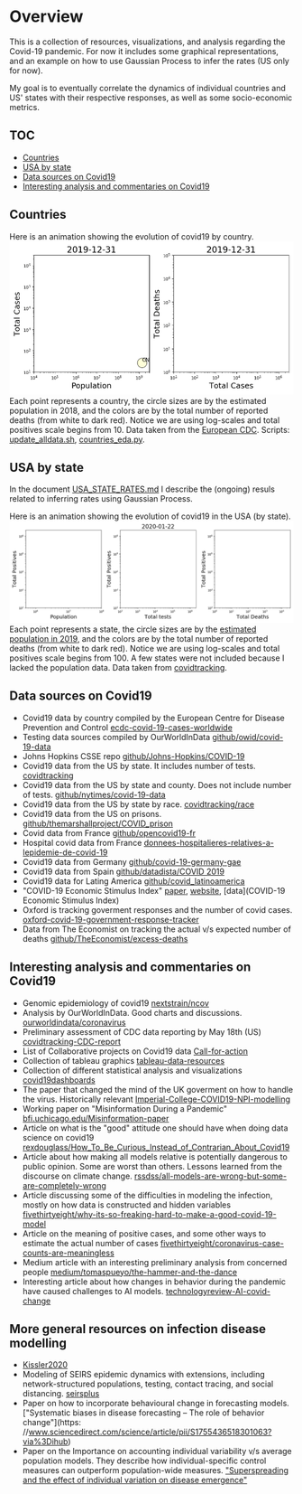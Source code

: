 # Overview

This is a collection of resources, visualizations, and analysis
regarding the Covid-19 pandemic. For now it includes some graphical
representations, and an example on how to use Gaussian Process to infer
the rates (US only for now).

My goal is to eventually correlate the dynamics of individual countries
and US' states with their respective responses, as well as some
socio-economic metrics.

## TOC

* [Countries](#Countries)
* [USA by state](#USA-by-state)
* [Data sources on Covid19](#Data-sources-on-Covid19)
* [Interesting analysis and commentaries on Covid19](#Interesting-analysis-and-commentaries-on-Covid19)

## Countries

Here is an animation showing the evolution of covid19 by country.
![Animation of US data by state from covidtracking](figures/ecdc_countries_eda1_zoom.gif)
Each point represents a country, the circle sizes are by the estimated
population in 2018, and the colors are by the total number of reported
deaths (from white to dark red). Notice we are using log-scales and
total positives scale begins from 10. Data taken from the [European
CDC](https://opendata.ecdc.europa.eu/covid19/casedistribution/csv). Scripts:
[update_alldata.sh](data/update_alldata.sh),
[countries_eda.py](src/countries_eda.py).

## USA by state

In the document [USA_STATE_RATES.md](USA_STATE_RATES.md) I describe the
(ongoing) resuls related to inferring rates using Gaussian Process.

Here is an animation showing the evolution of covid19 in the USA (by state).
![Animation of US data by state from covidtracking](figures/covidtracking_states_eda1_zoom.gif)
Each point represents a state, the circle sizes are by the [estimated
population in
2019](https://www2.census.gov/programs-surveys/popest/datasets/2010-2019/state/detail/),
and the colors are by the total number of reported deaths (from white to
dark red). Notice we are using log-scales and total positives scale
begins from 100. A few states were not included because I lacked the
population data. Data taken from
[covidtracking](https://covidtracking.com/).

## Data sources on Covid19
* Covid19 data by country compiled by the European Centre for Disease Prevention and Control [ecdc-covid-19-cases-worldwide](https://www.ecdc.europa.eu/en/geographical-distribution-2019-ncov-cases)
* Testing data sources compiled by OurWorldInData [github/owid/covid-19-data](https://github.com/owid/covid-19-data/tree/master/public/data/testing)
* Johns Hopkins CSSE repo [github/Johns-Hopkins/COVID-19](https://github.com/CSSEGISandData/COVID-19)
* Covid19 data from the US by state. It includes number of tests. [covidtracking](https://covidtracking.com/)
* Covid19 data from the US by state and county. Does not include number of tests. [github/nytimes/covid-19-data](https://github.com/nytimes/covid-19-data)
* Covid19 data from the US by state by race. [covidtracking/race](https://covidtracking.com/race)
* Covid19 data from the US on prisons. [github/themarshallproject/COVID_prison](https://github.com/themarshallproject/COVID_prison_data)
* Covid data from France [github/opencovid19-fr](https://github.com/opencovid19-fr/data)
* Hospital covid data from France [donnees-hospitalieres-relatives-a-lepidemie-de-covid-19](https://www.data.gouv.fr/fr/datasets/donnees-hospitalieres-relatives-a-lepidemie-de-covid-19/)
* Covid19 data from Germany [github/covid-19-germany-gae](https://github.com/jgehrcke/covid-19-germany-gae)
* Covid19 data from Spain [github/datadista/COVID 2019](https://github.com/datadista/datasets/tree/master/COVID%2019)
* Covid19 data for Lating America [github/covid_latinoamerica](https://github.com/DataScienceResearchPeru/covid-19_latinoamerica)
* "COVID-19 Economic Stimulus Index" [paper](http://web.boun.edu.tr/elgin/COVID_19.pdf), [website](http://web.boun.edu.tr/elgin/COVID.htm), [data](COVID-19 Economic Stimulus Index)
* Oxford is tracking goverment responses and the number of covid cases. [oxford-covid-19-government-response-tracker](https://www.bsg.ox.ac.uk/research/research-projects/oxford-covid-19-government-response-tracker)
* Data from The Economist on tracking the actual v/s expected number of deaths [github/TheEconomist/excess-deaths](https://github.com/TheEconomist/covid-19-excess-deaths-tracker)


## Interesting analysis and commentaries on Covid19
* Genomic epidemiology of covid19 [nextstrain/ncov](https://nextstrain.org/ncov)
* Analysis by OurWorldInData. Good charts and discussions. [ourworldindata/coronavirus](https://ourworldindata.org/coronavirus)
* Preliminary assessment of CDC data reporting by May 18th (US) [covidtracking-CDC-report](https://covidtracking.com/documents/CDC%20Data%20Report%20%20-%20The%20COVID%20Tracking%20Project.pdf) 
* List of Collaborative projects on Covid19 data [Call-for-action](https://docs.google.com/document/d/1JWeD1AaIGKMPry_EN8GjIqwX4J4KLQIAqP09exZ-ENI/edit?mkt_tok=eyJpIjoiT0RRd1lqZzVaREF4WVdSbSIsInQiOiJWODlWM0k3dktTbXg0R1ZWbUxpZHlYSEdvalN4WjJcL0llZ0VoV29Veml4XC9PQldKMzN4eUVESzR0QUUzUGwydDhDaFZLKzFPRkR6ajBZNG8yVXRuN01uU0Nqemc4TVJUZERUZ1NQYkV5REs3ZjE2Zm5mZE9BTmtPWEVTd2xhM0RCIn0%3D#)
* Collection of tableau graphics [tableau-data-resources](https://www.tableau.com/covid-19-coronavirus-data-resources)
* Collection of different statistical analysis and visualizations [covid19dashboards](https://covid19dashboards.com/)
* The paper that changed the mind of the UK goverment on how to handle the virus. Historically relevant
  [Imperial-College-COVID19-NPI-modelling](https://www.imperial.ac.uk/media/imperial-college/medicine/sph/ide/gida-fellowships/Imperial-College-COVID19-NPI-modelling-16-03-2020.pdf)
* Working paper on "Misinformation During a Pandemic" [bfi.uchicago.edu/Misinformation-paper](https://bfi.uchicago.edu/working-paper/2020-44/)
* Article on what is the "good" attitude one should have when doing data science on covid19 [rexdouglass/How_To_Be_Curious_Instead_of_Contrarian_About_Covid19](https://rexdouglass.github.io/TIGR/Douglass_2020_How_To_Be_Curious_Instead_of_Contrarian_About_Covid19.nb.html)
* Article about how making all models relative is potentially dangerous to public opinion. Some are worst than others. Lessons learned from the discourse on climate change. [rssdss/all-models-are-wrong-but-some-are-completely-wrong](https://rssdss.design.blog/2020/03/31/all-models-are-wrong-but-some-are-completely-wrong/)
* Article discussing some of the difficulties in modeling the infection, mostly on how data is constructed and hidden variables [fivethirtyeight/why-its-so-freaking-hard-to-make-a-good-covid-19-model](https://fivethirtyeight.com/features/why-its-so-freaking-hard-to-make-a-good-covid-19-model/)
* Article on the meaning of positive cases, and some other ways to estimate the actual number of cases [fivethirtyeight/coronavirus-case-counts-are-meaningless](https://fivethirtyeight.com/features/coronavirus-case-counts-are-meaningless/)
* Medium article with an interesting preliminary analysis from concerned people [medium/tomaspueyo/the-hammer-and-the-dance](https://medium.com/@tomaspueyo/coronavirus-the-hammer-and-the-dance-be9337092b56)
* Interesting article about how changes in behavior during the pandemic have caused challenges to AI models. [technologyreview-AI-covid-change](https://www.technologyreview.com/2020/05/11/1001563/covid-pandemic-broken-ai-machine-learning-amazon-retail-fraud-humans-in-the-loop/)

## More general resources on infection disease modelling
* [Kissler2020](https://science.sciencemag.org/content/early/2020/04/14/science.abb5793)
* Modeling of SEIRS epidemic dynamics with extensions, including
  network-structured populations, testing, contact tracing, and social
  distancing. [seirsplus](https://github.com/ryansmcgee/seirsplus)
* Paper on how to incorporate behavioural change in forecasting
  models. ["Systematic biases in disease forecasting – The role of
  behavior change"](https: //www.sciencedirect.com/science/article/pii/S1755436518301063?via%3Dihub)
* Paper on the Importance on accounting individual variability v/s average population
  models. They describe how individual-specific control measures can
  outperform population-wide measures. ["Superspreading and the effect
  of individual variation on disease emergence"](https://www.nature.com/articles/nature04153)
